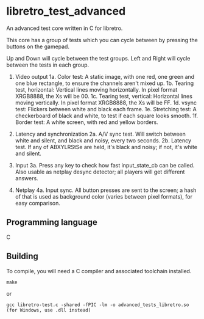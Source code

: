 # libretro_test_advanced
An advanced test core written in C for libretro.

This core has a group of tests which you can cycle between by pressing the
buttons on the gamepad.

Up and Down will cycle between the test groups. Left and Right will cycle
between the tests in each group.

1. Video output
1a. Color test:               A static image, with one red, one green and one blue rectangle, to ensure the channels aren't mixed up.
1b. Tearing test, horizontal: Vertical lines moving horizontally. In pixel format XRGB8888, the Xs will be 00.
1c. Tearing test, vertical:   Horizontal lines moving vertically. In pixel format XRGB8888, the Xs will be FF.
1d. vsync test:               Flickers between white and black each frame.
1e. Stretching test:          A checkerboard of black and white, to test if each square looks smooth.
1f. Border test:              A white screen, with red and yellow borders.

2. Latency and synchronization
2a. A/V sync test. Will switch between white and silent, and black and noisy, every two seconds.
2b. Latency test. If any of ABXYLRStSe are held, it's black and noisy; if not, it's white and silent.

3. Input
3a. Press any key to check how fast input_state_cb can be called. Also usable as netplay desync detector;
    all players will get different answers.

4. Netplay
4a. Input sync. All button presses are sent to the screen; a hash of that is used as background color
    (varies between pixel formats), for easy comparison.

## Programming language
C

## Building
To compile, you will need a C compiler and associated toolchain installed.

	make

or

	gcc libretro-test.c -shared -fPIC -lm -o advanced_tests_libretro.so (for Windows, use .dll instead)
